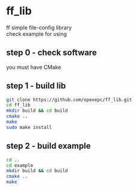 # ff_lib
ff simple file-config library  
check example for using

## step 0 - check software
you must have CMake
## step 1 - build lib
```bash
git clone https://github.com/opexepc/ff_lib.git
cd ff_lib
mkdir build && cd build
cmake ..
make
sudo make install
```

## step 2 - build example
```bash
cd ..
cd example
mkdir build && cd build
cmake ..
make
```
